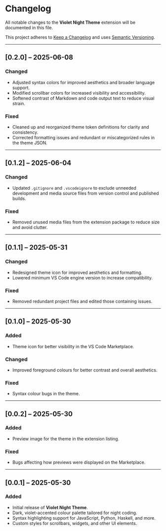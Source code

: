 # Changelog

All notable changes to the **Violet Night Theme** extension will be documented in this file.

This project adheres to [Keep a Changelog](https://keepachangelog.com/en/1.0.0) and uses [Semantic Versioning](https://semver.org).

---

## [0.2.0] – 2025-06-08

### Changed
- Adjusted syntax colors for improved aesthetics and broader language support.
- Modified scrollbar colors for increased visibility and accessibility.
- Softened contrast of Markdown and code output text to reduce visual strain.

### Fixed
- Cleaned up and reorganized theme token definitions for clarity and consistency.
- Corrected formatting issues and redundant or miscategorized rules in the theme JSON.

---

## [0.1.2] – 2025-06-04

### Changed
- Updated `.gitignore` and `.vscodeignore` to exclude unneeded development and media source files from version control and published builds.

### Fixed
- Removed unused media files from the extension package to reduce size and avoid clutter.

---

## [0.1.1] – 2025-05-31

### Changed
- Redesigned theme icon for improved aesthetics and formatting.
- Lowered minimum VS Code engine version to increase compatibility.

### Fixed
- Removed redundant project files and edited those containing issues.

---

## [0.1.0] – 2025-05-30

### Added
- Theme icon for better visibility in the VS Code Marketplace.

### Changed
- Improved foreground colours for better contrast and overall aesthetics.

### Fixed
- Syntax colour bugs in the theme.

---

## [0.0.2] – 2025-05-30

### Added
- Preview image for the theme in the extension listing.

### Fixed
- Bugs affecting how previews were displayed on the Marketplace.

---

## [0.0.1] – 2025-05-30

### Added
- Initial release of **Violet Night Theme**.
- Dark, violet-accented colour palette tailored for night coding.
- Syntax highlighting support for JavaScript, Python, Haskell, and more.
- Custom styles for scrollbars, widgets, and other UI elements.